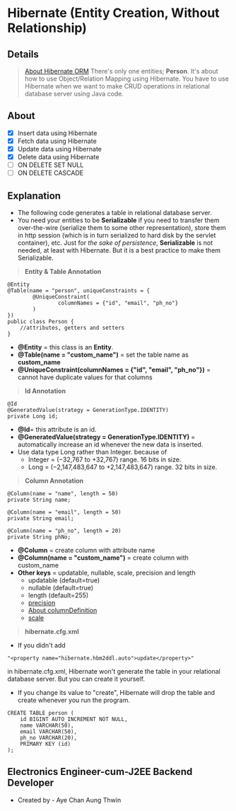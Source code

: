 # Hibernate (Entity Creation, Without Relationship)
## Details
> [About Hibernate ORM](https://hibernate.org/orm/)
> There's only one entities; **Person**.
> It's about how to use Object/Relation Mapping using Hibernate.
> You have to use Hibernate when we want to make CRUD operations in relational database server using Java code.

## About
- [X] Insert data using Hibernate
- [X] Fetch data using Hibernate
- [X] Update data using Hibernate
- [X] Delete data using Hibernate
- [ ] ON DELETE SET NULL
- [ ] ON DELETE CASCADE

## Explanation
- The following code generates a table in relational database server.
- You need your entities to be **Serializable** if you need to transfer them over-the-wire (serialize them to some other representation), store them in http session (which is in turn serialized to hard disk by the servlet container), etc. Just for _the sake of persistence_, **Serializable** is not needed, at least with Hibernate. But it is a best practice to make them Serializable.
> __Entity & Table Annotation__
```
@Entity
@Table(name = "person", uniqueConstraints = {
		@UniqueConstraint(
				columnNames = {"id", "email", "ph_no"}
		)
})
public class Person {
	//attributes, getters and setters
}
```
   - **@Entity** = this class is an **Entity**. 
   - **@Table(name = "custom_name")** = set the table name as **custom_name**
   - **@UniqueConstraint(columnNames = {"id", "email", "ph_no"})** = cannot have duplicate values for that columns

> __Id Annotation__
```
@Id
@GeneratedValue(strategy = GenerationType.IDENTITY)
private Long id;  
```
  - **@Id**= this attribute is an id.
  - **@GeneratedValue(strategy = GenerationType.IDENTITY)** = automatically increase an id whenever the new data is inserted.
  - Use data type Long rather than Integer. because of
     - Integer = (−32,767 to +32,767) range. 16 bits in size.
     - Long = (−2,147,483,647 to +2,147,483,647) range. 32 bits in size.

> __Column Annotation__
```
@Column(name = "name", length = 50)
private String name;

@Column(name = "email", length = 50)
private String email;
	
@Column(name = "ph_no", length = 20)
private String phNo;
```
   - **@Column** = create column with attribute name
   - **@Column(name = "custom_name")** = create column with custom_name
   - **Other keys** = updatable, nullable, scale, precision and length
      - updatable (default=true)
      - nullable (default=true)
      - length (default=255)
      - [precision](https://stackoverflow.com/questions/4078559/how-to-specify-doubles-precision-on-hibernate)
      - [About columnDefinition](https://stackoverflow.com/questions/16078681/what-properties-does-column-columndefinition-make-redundant)
      - [scale](https://stackoverflow.com/questions/4078559/how-to-specify-doubles-precision-on-hibernate)

> __hibernate.cfg.xml__
- If you didn't add
```
"<property name="hibernate.hbm2ddl.auto">update</property>"
```
in hibernate.cfg.xml, Hibernate won't generate the table in your relational database server. But you can create it yourself.
- If you change its value to "create", Hibernate will drop the table and create whenever you run the program.
```
CREATE TABLE person (
	id BIGINT AUTO_INCREMENT NOT NULL,
	name VARCHAR(50),
	email VARCHAR(50),
	ph_no VARCHAR(20),
	PRIMARY KEY (id)
);
```
## Electronics Engineer-cum-J2EE Backend Developer ##
-  Created by - Aye Chan Aung Thwin
